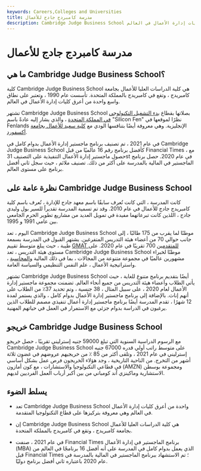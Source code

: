 ```yaml
---
keywords: Careers,Colleges and Universities
title: مدرسة كامبردج جادج للأعمال
description: Cambridge Judge Business School هي كلية الدراسات العليا للأعمال بجامعة كامبريدج ، وتقع في كامبريدج بالمملكة المتحدة. تعتبر واحدة من أعرق كليات إدارة الأعمال في العالم.
---
```


# مدرسة كامبردج جادج للأعمال
## ما هي Cambridge Judge Business School؟

كلية Cambridge Judge Business School هي كلية الدراسات العليا للأعمال بجامعة كامبريدج ، وتقع في كامبريدج بالمملكة المتحدة. تأسست عام 1990 ، وتعتبر على نطاق واسع واحدة من أعرق كليات إدارة الأعمال في العالم.

تشتهر Cambridge Judge Business School بصلاتها بقطاع [بدء التشغيل التكنولوجي في المملكة المتحدة](/startup) ، والذي يشار إليه عادةً باسم "Silicon Fen" نظرًا لموقعها في Fenlands الإنجليزية. وهي معروفة أيضًا بتنافسها الودي مع [كلية سعيد للأعمال بجامعة أكسفورد](/oxford-universitys-said-business-school).

في عام 2021 ، تم تصنيف برنامج ماجستير إدارة الأعمال بدوام كامل في Cambridge Judge Business School كأفضل برنامج رقم 16 عالميًا من قبل Financial Times ، مع حصول ماجستير إدارة الأعمال التنفيذية على التصنيف 31st في عام 2020. حصل برنامج الماجستير في المالية بالمدرسة على أكثر من ذلك. تصنيف ملائم ، حيث سجل ثاني أفضل برنامج على مستوى العالم.

## نظرة عامة على Cambridge Judge Business School

كانت المدرسة ، التي كانت تُعرف سابقًا باسم معهد جادج للإدارة ، تُعرف باسم كلية كامبريدج جادج للأعمال في عام 2010. وقد تم تسمية المدرسة تقديراً للسير بول وليدي جادج ، اللذين كانت تبرعاتهما مفيدة في تمويل العديد من مشاريع تطوير الحرم الجامعي بين عامي 1991 و 1995.

اليوم ، تعد Cambridge Judge Business School موطنًا لما يقرب من 175 طالبًا ، إلى جانب حوالي 70 من أعضاء هيئة التدريس المتفرغين. يشتهر القبول في المدرسة بسمعة طيبة ، حيث يبلغ متوسط تقييم [GMAT للمتقدمين](/graduate-management-admission-test-mba) 700 تقريبًا في عام 2020. على مستوى هيئة التدريس ، تعد Cambridge Judge Business School موطنًا لخبراء مشهورين عالميًا في مجموعة متنوعة من المجالات ، بما في ذلك المالية [والمحاسبة](/financialaccounting) ، واستراتيجية الأعمال ، علم النفس التنظيمي والسياسة العامة.

تشتهر Cambridge Judge Business School أيضًا بتقديم برنامج متنوع للغاية ، حيث يأتي الطلاب وأعضاء هيئة التدريس من جميع أنحاء العالم. تضمنت مجموعة ماجستير إدارة الأعمال لعام 2020 ، على سبيل المثال ، 38 جنسية ، وتم تحديد 37٪ من الطلاب على أنهم إناث. بالإضافة إلى برنامج ماجستير إدارة الأعمال بدوام كامل ، والذي يستمر لمدة 12 شهرًا ، تقدم المدرسة أيضًا برنامج ماجستير إدارة أعمال تنفيذي مصمم للطلاب الذين يرغبون في الدراسة بدوام جزئي مع الاستمرار في العمل في حياتهم المهنية.

## خريجو Cambridge Judge Business School

مع الرسوم الدراسية السنوية التي تبلغ 59000 جنيه إسترليني تقريبًا ، حصل خريجو Cambridge Judge Business School على متوسط راتب أولي قدره 67000 جنيه إسترليني في عام 2021 ، وتلقى أكثر من 85 ٪ من خريجيهم عروضهم في غضون ثلاثة أشهر من التخرج. من الناحية التاريخية ، وجد هؤلاء الخريجون فرص عمل بشكل أساسي في قطاعي التكنولوجيا والاستشارات ، مع كون أمازون (AMZN) ومجموعة بوسطن الاستشارية وماكينزي آند كومباني من بين أكبر أرباب العمل الفرديين لديهم.

## يسلط الضوء

- تعد Cambridge Judge Business School واحدة من أعرق كليات إدارة الأعمال في العالم وهي معروفة بتركيزها على قطاع التكنولوجيا المتقدمة.

- إن Cambridge Judge Business School هي كلية الدراسات العليا للأعمال بجامعة كامبريدج ، وتقع في كامبريدج بالمملكة المتحدة.

- في عام 2021 ، صنفت Financial Times برنامج الماجستير في إدارة الأعمال (MBA) الذي يعمل بدوام كامل في المدرسة على أنه أفضل 16 برنامجًا في العالم من قبل Financial Times ؛ تم الاستشهاد ببرنامج الماجستير في المالية بالمدرسة في عام 2020 باعتباره ثاني أفضل برنامج دوليًا.

